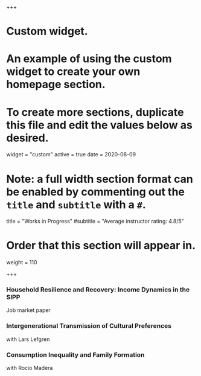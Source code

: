 +++
# Custom widget.
# An example of using the custom widget to create your own homepage section.
# To create more sections, duplicate this file and edit the values below as desired.
widget = "custom"
active = true
date = 2020-08-09

# Note: a full width section format can be enabled by commenting out the `title` and `subtitle` with a `#`.
title = "Works in Progress"
#subtitle = "Average instructor rating: 4.8/5"

# Order that this section will appear in.
weight = 110

+++

### Household Resilience and Recovery: Income Dynamics in the SIPP
Job market paper


### Intergenerational Transmission of Cultural Preferences
with Lars Lefgren

### Consumption Inequality and Family Formation
with Rocio Madera
